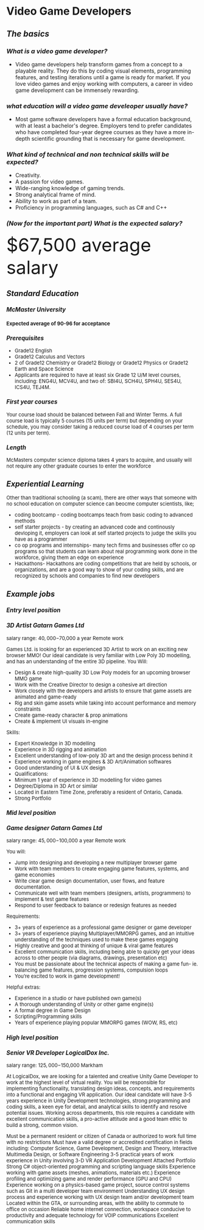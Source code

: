 # **Video Game Developers**
## **_The basics_**
### **_What is a video game developer?_**
* Video game developers help transform games from a concept to a playable reality. They do this by coding visual elements, programming features, and testing iterations until a game is ready for market. If you love video games and enjoy working with computers, a career in video game development can be immensely rewarding.
### **_what education will a video game develeoper usually have?_**
* Most game software developers have a formal education background, with at least a bachelor's degree. Employers tend to prefer candidates who have completed four-year degree courses as they have a more in-depth scientific grounding that is necessary for game development.
### **_What kind of technical and non technical skills will be expected?_**
* Creativity.
* A passion for video games.
* Wide-ranging knowledge of gaming trends.
* Strong analytical frame of mind.
* Ability to work as part of a team.
* Proficiency in programming languages, such as C# and C++
### **_(Now for the important part) What is the expected salary?_**

<font size = "10">$67,500 average salary
<font size = "2">

## **_Standard Education_**

### **_McMaster University_**

#### Expected average of 90-96 for acceptance 

### **_Prerequisites_**

* Grade12 English 
* Grade12 Calculus and Vectors 
* 2 of  Grade12 Chemistry  or  Grade12 Biology  or  Grade12 Physics  or  Grade12 Earth and Space Science 
* Applicants are required to have at least six Grade 12 U/M level courses, including: ENG4U, MCV4U, and two of: SBI4U, SCH4U, SPH4U, SES4U, ICS4U, TEJ4M.

### **_First year courses_**
Your course load should be balanced between Fall and Winter Terms. A full course load is typically 5 courses (15 units per term) but depending on your schedule, you may consider taking a reduced course load of 4 courses per term (12 units per term).

### **_Length_**
McMasters computer science diploma takes 4 years to acquire, and usually will not require any other graduate courses to enter the workforce 

## **_Experiential Learning_**
Other than traditional schooling (a scam), there are other ways that someone with no school education on computer science can beocme computer scientists, like; 

* coding bootcamp - coding bootcamps teach from basic coding to advanced methods 
* self starter projects - by creating an advanced code and continously devloping it, employers can look at self started projects to judge the skills you have as a programmer
* co op programs and internships- many tech firms and businesses offer co op programs so that students can learn about real programming work done in the workforce, giving them an edge on experience 
* Hackathons- Hackathons are coding competitions that are held by schools, or organizations, and are a good way to show of your coding skills, and are recognized by schools and companies to find new developers 

## **_Example jobs_**
### **_Entry level position_**
### **_3D Artist Gatarn Games Ltd_**
salary range: $40,000-$70,000 a year
Remote work

Games Ltd. is looking for an experienced 3D Artist to work on an exciting new browser MMO! Our ideal candidate is very familiar with Low Poly 3D modelling, and has an understanding of the entire 3D pipeline.
You Will:
* Design & create high-quality 3D Low Poly models for an upcoming browser MMO game
* Work with the Creative Director to design a cohesive art direction
* Work closely with the developers and artists to ensure that game assets are animated and game-ready
* Rig and skin game assets while taking into account performance and memory constraints
* Create game-ready character & prop animations
* Create & implement UI visuals in-engine


Skills:
* Expert Knowledge in 3D modelling
* Experience in 3D rigging and animation
* Excellent understanding of low-poly 3D art and the design process behind it
* Experience working in game engines & 3D Art/Animation softwares
* Good understanding of UI & UX design
* Qualifications:
* Minimum 1 year of experience in 3D modelling for video games
* Degree/Diploma in 3D Art or similar
* Located in Eastern Time Zone, preferably a resident of Ontario, Canada.
* Strong Portfolio
 
### **_Mid level position_**
### **_Game designer Gatarn Games Ltd_**
salary range: $45,000-$100,000 a year
Remote work

You will:
* Jump into designing and developing a new multiplayer browser game
* Work with team members to create engaging game features, systems, and game economies
* Write clear game design documentation, user flows, and feature documentation.
* Communicate well with team members (designers, artists, programmers) to implement & test game features
* Respond to user feedback to balance or redesign features as needed

Requirements:
* 3+ years of experience as a professional game designer or game developer
* 3+ years of experience playing Multiplayer/MMORPG games, and an intuitive understanding of the techniques used to make  these games engaging
* Highly creative and good at thinking of unique & viral game features
* Excellent communication skills, including being able to quickly get your ideas across to other people (via diagrams, drawings, presentation etc)
* You must be passionate about the technical aspects of making a game fun- ie. balancing game features, progression systems, compulsion loops
* You’re excited to work in game development!

Helpful extras:
* Experience in a studio or have published own game(s)
* A thorough understanding of Unity or other game engine(s)
* A formal degree in Game Design
* Scripting/Programming skills
* Years of experience playing popular MMORPG games (WOW, RS, etc)

### **_High level position_**
### **_Senior VR Developer LogicalDox Inc._**
salary range: $125,000-$150,000
Markham 

At LogicalDox, we are looking for a talented and creative Unity Game Developer to work at the highest level of virtual reality. You will be responsible for implementing functionality, translating design ideas, concepts, and requirements into a functional and engaging VR application. Our ideal candidate will have 3-5 years experience in Unity Development technologies, strong programming and coding skills, a keen eye for detail, and analytical skills to identify and resolve potential issues. Working across departments, this role requires a candidate with excellent communication skills, a pro-active attitude and a good team ethic to build a strong, common vision.

Must be a permanent resident or citizen of Canada or authorized to work full time with no restrictions
Must have a valid degree or accredited certification in fields including: Computer Science, Game Development, Design and Theory, Interactive Multimedia Design, or Software Engineering
3-5 practical years of work experience in Unity involving 3-D VR Application Development
Attached Portfolio
Strong C# object-oriented programming and scripting language skills
Experience working with game assets (meshes, animations, materials etc.)
Experience profiling and optimizing game and render performance (GPU and CPU)
Experience working on a physics-based game project, source control systems such as Git in a multi developer team environment
Understanding UX design process and experience working with UX design team and/or development team
Located within the GTA, or surrounding areas, with the ability to commute to office on occasion
Reliable home internet connection, workspace conducive to productivity and adequate technology for VOIP communications
Excellent communication skills